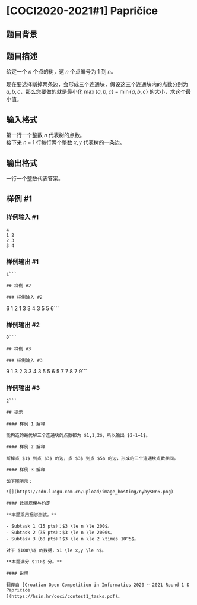 # [COCI2020-2021#1] Papričice

## 题目背景



## 题目描述

给定一个 $n$ 个点的树，这 $n$ 个点编号为 $1$ 到 $n$。

现在要选择断掉两条边，会形成三个连通块，假设这三个连通块内的点数分别为 $a,b,c$，那么您要做的就是最小化 $\max\{a,b,c\}-\min\{a,b,c\}$ 的大小，求这个最小值。

## 输入格式

第一行一个整数 $n$ 代表树的点数。        
接下来 $n-1$ 行每行两个整数 $x,y$ 代表树的一条边。

## 输出格式

一行一个整数代表答案。

## 样例 #1

### 样例输入 #1
```
4
1 2
2 3
3 4
```

### 样例输出 #1

```
1```

## 样例 #2

### 样例输入 #2
```
6
1 2
1 3
3 4
3 5
5 6```

### 样例输出 #2

```
0```

## 样例 #3

### 样例输入 #3
```
9
1 3
2 3
3 4
3 5
5 6
5 7
7 8
7 9```

### 样例输出 #3

```
2```

## 提示

#### 样例 1 解释

能构造的最优解三个连通块的点数都为 $1,1,2$，所以输出 $2-1=1$。

#### 样例 2 解释

断掉点 $1$ 到点 $3$ 的边，点 $3$ 到点 $5$ 的边，形成的三个连通块点数相同。

#### 样例 3 解释

如下图所示：

![](https://cdn.luogu.com.cn/upload/image_hosting/nybys0n6.png)

#### 数据规模与约定

**本题采用捆绑测试。**

- Subtask 1（15 pts）：$3 \le n \le 200$。
- Subtask 2（35 pts）：$3 \le n \le 2000$。
- Subtask 3（60 pts）：$3 \le n \le 2 \times 10^5$。

对于 $100\%$ 的数据，$1 \le x,y \le n$。

**本题满分 $110$ 分。**

#### 说明

翻译自 [Croatian Open Competition in Informatics 2020 ~ 2021 Round 1 D Papričice
](https://hsin.hr/coci/contest1_tasks.pdf)。
